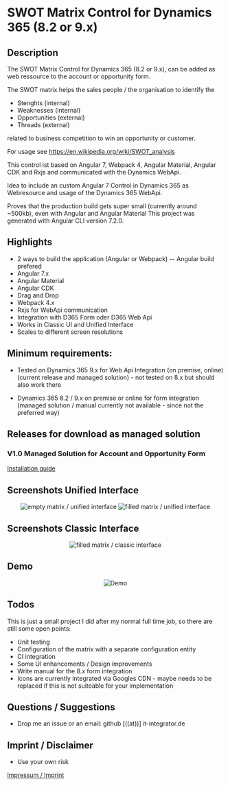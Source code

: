 # SWOT Matrix Control for Dynamics 365 (8.2 or 9.x)

## Description

The SWOT Matrix Control for Dynamics 365 (8.2 or 9.x), can be added as web ressource to the account or opportunity form.

The SWOT matrix helps the sales people / the organisation to identify the

* Stenghts (internal)
* Weaknesses (internal)
* Opportunities (external)
* Threads (external)

related to business competition to win an opportunity or customer.

For usage see https://en.wikipedia.org/wiki/SWOT_analysis

This control ist based on Angular 7, Webpack 4, Angular Material, Angular CDK and Rxjs and communicated with the Dynamics WebApi.

Idea to include an custom Angular 7 Control in Dynamics 365 as Webresource and usage of the Dynamics 365 WebApi.

Proves that the production build gets super small (currently around ~500kb), even with Angular and Angular Material
This project was generated with Angular CLI version 7.2.0.

## Highlights

* 2 ways to build the application (Angular or Webpack) -- Angular build prefered
* Angular 7.x
* Angular Material
* Angular CDK
* Drag and Drop
* Webpack 4.x
* Rxjs for WebApi communication
* Integration with D365 Form oder D365 Web Api
* Works in Classic UI and Unified Interface
* Scales to different screen resolutions

## Minimum requirements:

* Tested on Dynamics 365 9.x for Web Api Integration (on premise, online) (current release and managed solution) - not tested on 8.x but should also work there

* Dynamics 365 8.2 / 9.x on premise or online for form integration (managed solution / manual currently not available - since not the preferred way)

## Releases for download as managed solution

### V1.0 Managed Solution for Account and Opportunity Form


<a href="../master/install.md">Installation guide</a>


## Screenshots Unified Interface

<p align="center">
  <img src="../master/Screenshots/empty-unified.JPG" title="empty matrix / unified interface">
    <img src="../master/Screenshots/filled-unified.JPG" title="filled matrix / unified interface">
</p>

## Screenshots Classic Interface

<p align="center">
  <img src="../master/Screenshots/filled-classic.JPG" title="filled matrix / classic interface">
</p>

## Demo

<p align="center">
  <img src="../master/Screenshots/Demo.gif" title="Demo">
</p>

## Todos

This is just a small project I did after my normal full time job, so there are still some open points:

* Unit testing
* Configuration of the matrix with a separate configuration entity
* CI integration
* Some UI enhancements / Design improvements
* Write manual for the 8.x form integration
* Icons are currently integrated via Googles CDN - maybe needs to be replaced if this is not suiteable for your implementation

## Questions / Suggestions

* Drop me an issue or an email: github [((at))] it-integrator.de

## Imprint / Disclaimer

* Use your own risk

<a href="../master/legal.imprint.md">Impressum / Imprint</a>

